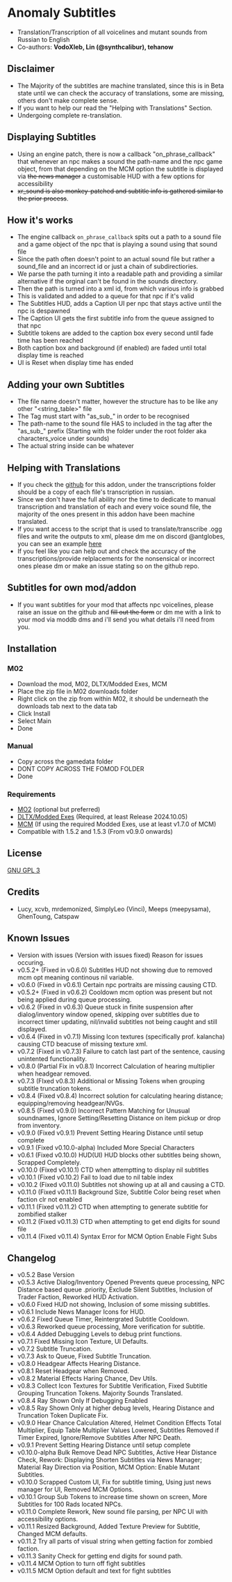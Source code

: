 # Anomaly Subtitles

- Translation/Transcription of all voicelines and mutant sounds from Russian to English
- Co-authors: **VodoXleb, Lin (@synthcalibur), tehanow**

## Disclaimer

- The Majority of the subtitles are machine translated, since this is in Beta state until we can check the accuracy of translations,  some are missing, others don't make complete sense.
- If you want to help our read the "Helping with Translations" Section.
- Undergoing complete re-translation.

## Displaying Subtitles

- Using an engine patch, there is now a callback "on_phrase_callback" that whenever an npc makes a sound
  the path-name and the npc game object, from that depending on the MCM option the subtitle is displayed
  via ~~the news manager~~ a customisable HUD with a few options for accessibility
- ~~xr_sound is also monkey-patched and subtitle info is gathered similar to the prior process~~.

## How it's works

- The engine callback `on_phrase_callback` spits out a path to a sound file and a game object of the npc that is playing a sound using that sound file
- Since the path often doesn't point to an actual sound file but rather a sound_file and an incorrect id or just a chain of subdirectiories.
- We parse the path turning it into a readable path and providing a similar alternative if the orginal can't be found in the sounds directory.
- Then the path is turned into a xml id, from which various info is grabbed
- This is validated and added to a queue for that npc if it's valid
- The Subtitles HUD, adds a Caption UI per npc that stays active until the npc is despawned
- The Caption UI gets the first subtitle info from the queue assigned to that npc
- Subtitle tokens are added to the caption box every second until fade time has been reached
- Both caption box and background (if enabled) are faded until total display time is reached
- UI is Reset when display time has ended
  
## Adding your own Subtitles

- The file name doesn't matter, however the structure has to be like any other "<string_table>" file
- The Tag must start with "as_sub_" in order to be recognised
- The path-name to the sound file HAS to included in the tag after the "as_sub_" prefix (Starting with the folder under the root folder aka characters_voice under sounds)
- The actual string inside can be whatever

## Helping with Translations

- If you check the [github](https://github.com/antglobes/Anomaly-Subtitles) for this addon, under the transcriptions folder should be a copy of each file's transcription in russian.
- Since we don't have the full ability nor the time to dedicate to manual transcription and translation of each and every voice sound file, the majority of the ones present in this addon have been machine translated.
- If you want access to the script that is used to translate/transcribe .ogg files and write the outputs to xml, please dm me on discord @antglobes, you can see an example [here](https://discord.com/channels/912320241713958912/1237842568067416165/1370775389869309978)
- If you feel like you can help out and check the accuracy of the transcriptions/provide relplacements for the nonsensical or incorrect ones please dm or make an issue stating so on the github repo.

## Subtitles for own mod/addon

- If you want subtitles for your mod that affects npc voicelines, please raise an issue on the github and ~~fill out the form~~ or dm me with a link to your mod via moddb dms and i'll send you what details i'll need from you.

## Installation

### M02

- Download the mod, M02, DLTX/Modded Exes, MCM
- Place the zip file in M02 downloads folder
- Right click on the zip from within M02, it should be underneath the downloads tab next to the data tab
- Click Install
- Select Main
- Done

### Manual

- Copy across the gamedata folder
- DONT COPY ACROSS THE FOMOD FOLDER
- Done
  
### Requirements

- [MO2](https://github.com/ModOrganizer2/modorganizer) (optional but preferred)
- [DLTX/Modded Exes](https://github.com/themrdemonized/STALKER-Anomaly-modded-exes) (Required, at least Release 2024.10.05)
- [MCM](https://www.moddb.com/mods/stalker-anomaly/addons/anomaly-mod-configuration-menu) (If using the required Modded Exes, use at least v1.7.0 of MCM)
- Compatible with 1.5.2 and 1.5.3 (From v0.9.0 onwards)

## License

[GNU GPL 3](https://www.gnu.org/licenses/gpl-3.0.en.html)

## Credits

- Lucy, xcvb, mrdemonized, SimplyLeo (Vinci), Meeps (meepysama), GhenToung, Catspaw
  
## Known Issues

- Version with issues (Version with issues fixed) Reason for issues occuring.
- v0.5.2+ (Fixed in v0.6.0) Subtitles HUD not showing due to removed mcm opt meaning continous nil variable.
- v0.6.0 (Fixed in v0.6.1) Certain npc portraits are missing causing CTD.
- v0.5.2+ (Fixed in v0.6.2) Cooldown mcm option was present but not being applied during queue processing.
- v0.6.2 (Fixed in v0.6.3) Queue stuck in finite suspension after dialog/inventory window opened, skipping over subtitles due to incorrect timer updating, nil/invalid subtitles not being caught and still displayed.
- v0.6.4 (Fixed in v0.7.1) Missing Icon textures (specifically prof. kalancha) causing CTD beacuse of missing texture xml.
- v0.7.2 (Fixed in v0.7.3) Failure to catch last part of the sentence, causing unintented functionality.
- v0.8.0 (Partial Fix in v0.8.1) Incorrect Calculation of hearing multiplier when headgear removed.
- v0.7.3 (FIxed v0.8.3) Additional or Missing Tokens when grouping subtitle truncation tokens.
- v0.8.4 (Fixed v0.8.4) Incorrect solution for calculating hearing distance; equipping/removing headgear/NVGs.
- v0.8.5 (Fixed v0.9.0) Incorrect Pattern Matching for Unusual soundnames, Ignore Setting/Resetting Distance on item pickup or drop from inventory.
- v0.9.0 (Fixed v0.9.1) Prevent Setting Hearing Distance until setup complete
- v0.9.1 (Fixed v0.10.0-alpha) Included More Special Characters
- v0.6.1 (Fixed v0.10.0) HUD(UI) HUD blocks other subtitles being shown, Scrapped Completely.
- v0.10.0 (Fixed v0.10.1) CTD when attemptting to display nil subtitles
- v0.10.1 (Fixed v0.10.2) Fail to load due to nil table index
- v0.10.2 (Fixed v0.11.0) Subtitles not showing up at all and causing a CTD.
- v0.11.0 (Fixed v0.11.1) Background Size, Subtitle Color being reset when faction clr not enabled
- v0.11.1 (Fixed v0.11.2) CTD when attempting to generate subtitle for zombified stalker
- v0.11.2 (Fixed v0.11.3) CTD when attempting to get end digits for sound file
- v0.11.4 (Fixed v0.11.4) Syntax Error for MCM Option Enable Fight Subs

## Changelog

- v0.5.2 Base Version
- v0.5.3 Active Dialog/Inventory Opened Prevents queue processing, NPC Distance based queue .priority, Exclude Silent Subtitles, Inclusion of Trader Faction, Reworked HUD Activation.
- v0.6.0 Fixed HUD not showing, Inclusion of some missing subtitles.
- v0.6.1 Include News Manager Icons for HUD.
- v0.6.2 Fixed Queue Timer, Reintergrated Subtitle Cooldown.
- v0.6.3 Reworked queue processing, More verification for subtitle.
- v0.6.4 Added Debugging Levels to debug print functions.
- v0.7.1 Fixed Missing Icon Texture, UI Defaults.
- v0.7.2 Subtitle Truncation.
- v0.7.3 Ask to Queue, Fixed Subtitle Truncation.
- v0.8.0 Headgear Affects Hearing Distance.
- v0.8.1 Reset Headgear when Removed.
- v0.8.2 Material Effects Haring Chance, Dev Utils.
- v0.8.3 Collect Icon Textures for Subtitle Verification, Fixed Subtitle Grouping Truncation Tokens. Majority Sounds Translated.
- v0.8.4 Ray Shown Only If Debugging Enabled
- v0.8.5 Ray Shown Only at higher debug levels, Hearing Distance and Truncation Token Duplicate Fix.
- v0.9.0 Hear Chance Calculation Altered, Helmet Condition Effects Total Multiplier, Equip Table Multiplier Values Lowered, Subtitles Removed if Timer Expired, Ignore/Remove Subtitles After NPC Death.
- v0.9.1 Prevent Setting Hearing Distance until setup complete
- v0.10.0-alpha Bulk Remove Dead NPC Subtitles, Active Hear Distance Check, Rework: Displaying Shorten Subtitles via News Manager; Material Ray Direction via Position, MCM Option: Enable Mutant Subtitles.
- v0.10.0 Scrapped Custom UI, Fix for subtitle timing, Using just news manager for UI, Removed MCM Options.
- v0.10.1 Group Sub Tokens to increase time shown on screen, More Subtitles for 100 Rads located NPCs.
- v0.11.0 Complete Rework, New sound file parsing, per NPC UI with accessibility options.
- v0.11.1 Resized Background, Added Texture Preview for Subtitle, Changed MCM defaults.
- v0.11.2 Try all parts of visual string when getting faction for zombied faction.
- v0.11.3 Sanity Check for getting end digits for sound path.
- v0.11.4 MCM Option to turn off fight subtitles
- v0.11.5 MCM Option default and text for fight subtitles
